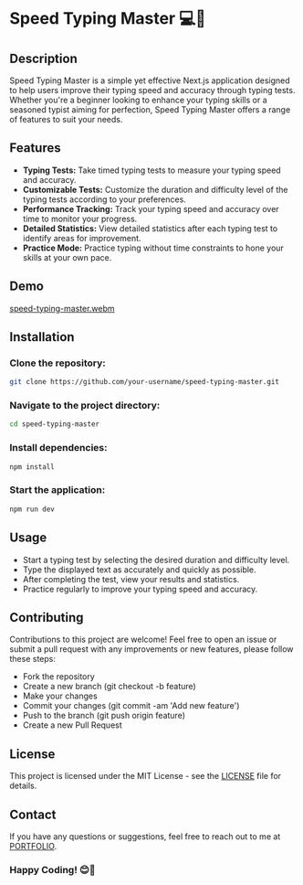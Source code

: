 # Speed Typing Master 💻🚀

## Description

Speed Typing Master is a simple yet effective Next.js application designed to help users improve their typing speed and accuracy through typing tests. Whether you're a beginner looking to enhance your typing skills or a seasoned typist aiming for perfection, Speed Typing Master offers a range of features to suit your needs.

## Features

- **Typing Tests:** Take timed typing tests to measure your typing speed and accuracy.
- **Customizable Tests:** Customize the duration and difficulty level of the typing tests according to your preferences.
- **Performance Tracking:** Track your typing speed and accuracy over time to monitor your progress.
- **Detailed Statistics:** View detailed statistics after each typing test to identify areas for improvement.
- **Practice Mode:** Practice typing without time constraints to hone your skills at your own pace.

## Demo

[speed-typing-master.webm](https://github.com/Vaibhav-kesarwani/Speed-Typing-Master/assets/116189379/3e6cba5a-a8d6-4b89-96bb-65424d00dbd9)

## Installation

### Clone the repository:
```bash
git clone https://github.com/your-username/speed-typing-master.git
```

### Navigate to the project directory: 
```bash
cd speed-typing-master
```

### Install dependencies: 
```bash
npm install
```

### Start the application: 
```bash
npm run dev
```

## Usage
- Start a typing test by selecting the desired duration and difficulty level.
- Type the displayed text as accurately and quickly as possible.
- After completing the test, view your results and statistics.
- Practice regularly to improve your typing speed and accuracy.

## Contributing
Contributions to this project are welcome! Feel free to open an issue or submit a pull request with any improvements or new features, please follow these steps:

- Fork the repository
- Create a new branch (git checkout -b feature)
- Make your changes
- Commit your changes (git commit -am 'Add new feature')
- Push to the branch (git push origin feature)
- Create a new Pull Request

## License
This project is licensed under the MIT License - see the [LICENSE](https://github.com/Vaibhav-kesarwani/Speed-Typing-Master/blob/main/LICENSE) file for details.

## Contact

If you have any questions or suggestions, feel free to reach out to me at [PORTFOLIO](https://vaibhavkesarwani.vercel.app).
<br/>

### Happy Coding! 😊👀


